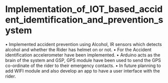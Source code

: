 # Implementation_of_IOT_based_accident_idemtification_and_prevention_system

• Implemented accident prevention using Alcohol, IR sensors which detects alcohol and whether the Rider has 
  helmet on or not. 
• For the Accident identification accelerometer have been implemented.
• Arduino acts as the brain of the system and GSP, GPS module have been used to send the GPS co-ordinate 
  of the rider to their emergency contacts.
• In future planning to add WIFI module and also develop an app to have a user interface with the rider.
